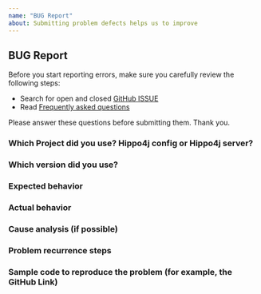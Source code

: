 ```yaml
---
name: "BUG Report"
about: Submitting problem defects helps us to improve
---
```


## BUG Report

Before you start reporting errors, make sure you carefully review the following steps:

- Search for open and closed [GitHub ISSUE](https://github.com/opengoofy/hippo4j/issues)
- Read [Frequently asked questions](https://hippo4j.cn/community/faq)

Please answer these questions before submitting them. Thank you.

### Which Project did you use? Hippo4j config or Hippo4j server?

### Which version did you use?

### Expected behavior

### Actual behavior

### Cause analysis (if possible)

### Problem recurrence steps

### Sample code to reproduce the problem (for example, the GitHub Link) 
